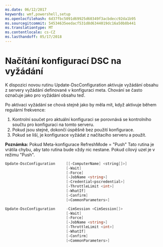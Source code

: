```yaml
---
ms.date: 06/12/2017
keywords: wmf,powershell,setup
ms.openlocfilehash: 6d37fbc5091d69925d60349f3acbdecc92da1b95
ms.sourcegitcommit: 54534635eedacf531d8d6344019dc16a50b8b441
ms.translationtype: MT
ms.contentlocale: cs-CZ
ms.lasthandoff: 05/17/2018
---
```

# <a name="on-demand-pull-of-dsc-configurations"></a>Načítání konfigurací DSC na vyžádání

K dispozici novou rutinu Update-DscConfiguration aktivuje vyžádání obsahu z servery vyžádání definované v konfiguraci meta. Chování se často označuje jako pro vyžádání obsahu teď.


Po aktivaci vyžádání se chová stejně jako by měla mít, když aktivuje během regulární frekvence:

1. Kontrolní součet pro aktuální konfiguraci se porovnává se kontrolního součtu pro konfiguraci na tomto serveru.
2. Pokud jsou stejné, dokončí úspěšně bez použití konfigurace.
3. Pokud se liší, je konfigurace vyžádat z načítacího serveru a použít.

**Poznámka:** Pokud Meta-konfigurace RefreshMode = "Push" Tato rutina je vrátila chybu, aby tato rutina bude vždy nic nestane. Pokud cílový uzel je v režimu "Push".

```powershell
Update-DscConfiguration     [[-ComputerName] <string[]>]
                            [-Wait]
                            [-Force]
                            [-JobName <string>]
                            [-Credential<pscredential>]
                            [-ThrottleLimit <int>]
                            [-WhatIf]
                            [-Confirm]
                            [<CommonParameters>]

Update-DscConfiguration     -CimSession <CimSession[]>
                            [-Wait]
                            [-Force]
                            [-JobName <string>]
                            [-ThrottleLimit <int>]
                            [-WhatIf]
                            [-Confirm]
                            [<CommonParameters>]
```
